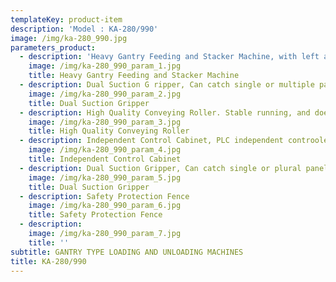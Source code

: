 ```yaml
---
templateKey: product-item
description: 'Model : KA-280/990'
image: /img/ka-280_990.jpg
parameters_product:
  - description: 'Heavy Gantry Feeding and Stacker Machine, with left and right lifter working together improve work efficiency, suitable for mass continuous production'
    image: /img/ka-280_990_param_1.jpg
    title: Heavy Gantry Feeding and Stacker Machine
  - description: Dual Suction G ripper, Can catch single or multiple panels.
    image: /img/ka-280_990_param_2.jpg
    title: Dual Suction Gripper
  - description: High Quality Conveying Roller. Stable running, and does not scratch panel
    image: /img/ka-280_990_param_3.jpg
    title: High Quality Conveying Roller
  - description: Independent Control Cabinet, PLC independent controoler and frequancy controller.
    image: /img/ka-280_990_param_4.jpg
    title: Independent Control Cabinet
  - description: Dual Suction Gripper, Can catch single or plural panels.
    image: /img/ka-280_990_param_5.jpg
    title: Dual Suction Gripper
  - description: Safety Protection Fence
    image: /img/ka-280_990_param_6.jpg
    title: Safety Protection Fence
  - description:
    image: /img/ka-280_990_param_7.jpg
    title: ''
subtitle: GANTRY TYPE LOADING AND UNLOADING MACHINES
title: KA-280/990
---
```

